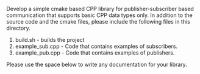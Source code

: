 Develop a simple cmake based CPP library for publisher-subscriber based communication that supports basic CPP data types only. In addition to the source code and the cmake files, please include the following files in this directory.

1. build.sh - builds the project
2. example_sub.cpp - Code that contains examples of subscribers.
3. example_pub.cpp - Code that contains examples of publishers.

Please use the space below to write any documentation for your library.